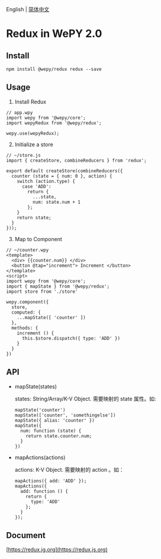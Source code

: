 English | [简体中文](./README_CN.md)

# Redux in WePY 2.0 

## Install

```
npm install @wepy/redux redux --save
```

## Usage

1. Install Redux
```
// app.wpy
import wepy from '@wepy/core';
import wepyRedux from '@wepy/redux';

wepy.use(wepyRedux);
```

2. Initialize a store
```
// ~/store.js
import { createStore, combineReducers } from 'redux';

export default createStore(combineReducers({
  counter (state = { num: 0 }, action) {
    switch (action.type) {
      case 'ADD':
        return {
          ...state,
          num: state.num + 1
        };
    }
    return state;
  }
}));
```

3. Map to Component
```
// ~/counter.wpy
<template>
  <div> {{counter.num}} </div>
  <button @tap="increment"> Increment </button>
</template>
<script>
import wepy from '@wepy/core';
import { mapState } from '@wepy/redux';
import store from './store'

wepy.component({
  store,
  computed: {
    ...mapState([ 'counter' ])
  },
  methods: {
    increment () {
      this.$store.dispatch({ type: 'ADD' })
    }
  }
})
```

## API

* mapState(states) 

    states: String/Array/K-V Object. 需要映射的 state 属性。如:
    ```
    mapState('counter')
    mapState(['counter', 'somethingelse'])
    mapState({ alias: 'counter' })
    mapState({ 
      num: function (state) {
        return state.counter.num;
      } 
    })
    ```
* mapActions(actions)

    actions: K-V Object. 需要映射的 action 。如：
    ```
    mapActions({ add: 'ADD' });
    mapActions({ 
      add: function () {
        return {
          type: 'ADD'
        };
      } 
    });
    ```

## Document 
[https://redux.jg.org](https://redux.js.org)
